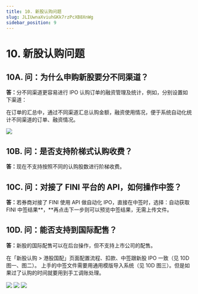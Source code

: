 ```yaml
---
title: 10. 新股认购问题
slug: JLIUwnaXviuhGKk7rzPcXB8XnWg
sidebar_position: 9
---
```



# 10. 新股认购问题

## 10A. 问：为什么申购新股要分不同渠道？

<b>答：</b>分不同渠道更容易进行 IPO 认购订单的融资管理及统计，例如，分别设置如下渠道：

在订单的汇总中，通过不同渠道汇总认购金额，融资使用情况，便于系统自动化统计不同渠道的订单、融资情况。

<img src="/assets/QG00bYmqeoEL90x66C5cx0c3nWb.png" src-width="3612" src-height="592" align="center"/>

## 10B. 问：是否支持阶梯式认购收费？

<b>答：</b>现在不支持按照不同的认购股数进行阶梯收费。

## 10C. 问：对接了 FINI 平台的 API，如何操作中签？

<b>答：</b>若券商对接了 FINI 使用 API 做自动化 IPO，直接在中签时，选择：自动获取 FINI 中签结果**，**再点击下一步则可以预览中签结果，无需上传文件。

## 10D. 问：能否支持到国际配售？

<b>答：</b>新股的国际配售可以在后台操作，但不支持上市公司的配售。

在「新股认购 &gt; 港股国配」页面配置流程、扣款、中签跟新股 IPO 一致（见 10D 图一、图二）。
上手的中签文件需要用通用模版导入系统（见 10D 图三）。但是如果过了认购的时间就要用到手工调账处理。

<img src="/assets/N0uYbOezFo61ZVx78UPc2wzin2b.png" src-width="2506" src-height="854" align="center"/>

<img src="/assets/VLP2bUK8ooUSJvxC5VZcGGvpnwg.png" src-width="2498" src-height="928" align="center"/>

<img src="/assets/Afl9b7VsnobzEjxIPt7cDGwMnib.png" src-width="2508" src-height="1428" align="center"/>

